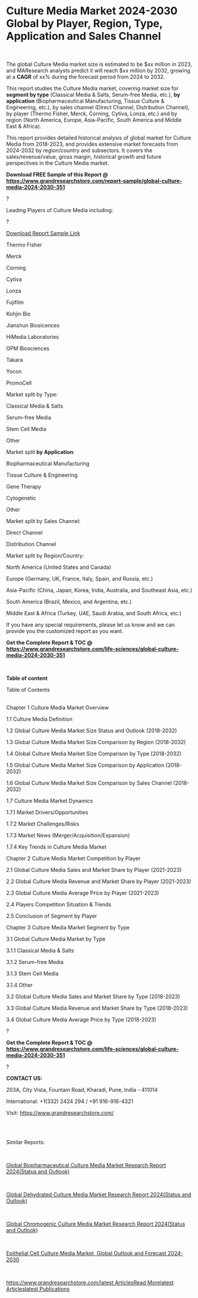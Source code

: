 <h1>Culture Media Market 2024-2030 Global by Player, Region, Type, Application and Sales Channel</h1><br/><p>The global Culture Media market size is estimated to be $xx million in 2023, and MAResearch analysts predict it will reach $xx million by 2032, growing at a <strong>CAGR</strong> of xx% during the forecast period from 2024 to 2032.</p>
 
 
 
 <p>This report studies the Culture Media market, covering market size for <strong>segment by type</strong> (Classical Media & Salts, Serum-free Media, etc.), <strong>by application</strong> (Biopharmaceutical Manufacturing, Tissue Culture & Engineering, etc.), by sales channel (Direct Channel, Distribution Channel), by player (Thermo Fisher, Merck, Corning, Cytiva, Lonza, etc.) and by region (North America, Europe, Asia-Pacific, South America and Middle East & Africa).</p>
 
 
 
 <p>This report provides detailed historical analysis of global market for Culture Media from 2018-2023, and provides extensive market forecasts from 2024-2032 by region/country and subsectors. It covers the sales/revenue/value, gross margin, historical growth and future perspectives in the Culture Media market.</p>
 
 
 
 <div><b>Download FREE Sample of this Report @ <a href="https://www.grandresearchstore.com/report-sample/global-culture-media-2024-2030-351">https://www.grandresearchstore.com/report-sample/global-culture-media-2024-2030-351</a></b></div>
 
 
 
 <p>? </p>
 
 
 
 <p>Leading Players of Culture Media including:</p>
 
 
 
 <p>? </p>
 
 
 
 <p><a href="https://www.grandresearchstore.com/mr-admin/report-sample/global-culture-media-2024-2030-351">Download Report Sample Link</a></p>
 
 
 
 <p>Thermo Fisher</p>
 
 
 
 <p>Merck</p>
 
 
 
 <p>Corning</p>
 
 
 
 <p>Cytiva</p>
 
 
 
 <p>Lonza</p>
 
 
 
 <p>Fujifilm</p>
 
 
 
 <p>Kohjin Bio</p>
 
 
 
 <p>Jianshun Biosicences</p>
 
 
 
 <p>HiMedia Laboratories</p>
 
 
 
 <p>OPM Biosciences</p>
 
 
 
 <p>Takara</p>
 
 
 
 <p>Yocon</p>
 
 
 
 <p>PromoCell</p>
 
 
 
 <p>Market split by Type:</p>
 
 
 
 <p>Classical Media & Salts</p>
 
 
 
 <p>Serum-free Media</p>
 
 
 
 <p>Stem Cell Media</p>
 
 
 
 <p>Other</p>
 
 
 
 <p>Market split <strong>by Application</strong>:</p>
 
 
 
 <p>Biopharmaceutical Manufacturing</p>
 
 
 
 <p>Tissue Culture & Engineering</p>
 
 
 
 <p>Gene Therapy</p>
 
 
 
 <p>Cytogenetic</p>
 
 
 
 <p>Other</p>
 
 
 
 <p>Market split by Sales Channel:</p>
 
 
 
 <p>Direct Channel</p>
 
 
 
 <p>Distribution Channel</p>
 
 
 
 <p>Market split by Region/Country:</p>
 
 
 
 <p>North America (United States and Canada)</p>
 
 
 
 <p>Europe (Germany, UK, France, Italy, Spain, and Russia, etc.)</p>
 
 
 
 <p>Asia-Pacific (China, Japan, Korea, India, Australia, and Southeast Asia, etc.)</p>
 
 
 
 <p>South America (Brazil, Mexico, and Argentina, etc.)</p>
 
 
 
 <p>Middle East & Africa (Turkey, UAE, Saudi Arabia, and South Africa, etc.)</p>
 
 
 
 <p>If you have any special requirements, please let us know and we can provide you the customized report as you want.</p>
 
 
 
 <div><b>Get the Complete Report & TOC @ <a href="https://www.grandresearchstore.com/life-sciences/global-culture-media-2024-2030-351">https://www.grandresearchstore.com/life-sciences/global-culture-media-2024-2030-351</a></b></div>
 
 
 
 <p><br />
 
 <b>Table of content</b></p>
 
 
 
 <p>Table of Contents<br />
 
 <br />
 
 Chapter 1 Culture Media Market Overview<br />
 
 1.1 Culture Media Definition<br />
 
 1.2 Global Culture Media Market Size Status and Outlook (2018-2032)<br />
 
 1.3 Global Culture Media Market Size Comparison by Region (2018-2032)<br />
 
 1.4 Global Culture Media Market Size Comparison by Type (2018-2032)<br />
 
 1.5 Global Culture Media Market Size Comparison by Application (2018-2032)<br />
 
 1.6 Global Culture Media Market Size Comparison by Sales Channel (2018-2032)<br />
 
 1.7 Culture Media Market Dynamics<br />
 
 1.7.1 Market Drivers/Opportunities<br />
 
 1.7.2 Market Challenges/Risks<br />
 
 1.7.3 Market News (Merger/Acquisition/Expansion)<br />
 
 1.7.4 Key Trends in Culture Media Market<br />
 
 Chapter 2 Culture Media Market Competition by Player<br />
 
 2.1 Global Culture Media Sales and Market Share by Player (2021-2023)<br />
 
 2.2 Global Culture Media Revenue and Market Share by Player (2021-2023)<br />
 
 2.3 Global Culture Media Average Price by Player (2021-2023)<br />
 
 2.4 Players Competition Situation & Trends<br />
 
 2.5 Conclusion of Segment by Player<br />
 
 Chapter 3 Culture Media Market Segment by Type<br />
 
 3.1 Global Culture Media Market by Type<br />
 
 3.1.1 Classical Media & Salts<br />
 
 3.1.2 Serum-free Media<br />
 
 3.1.3 Stem Cell Media<br />
 
 3.1.4 Other<br />
 
 3.2 Global Culture Media Sales and Market Share by Type (2018-2023)<br />
 
 3.3 Global Culture Media Revenue and Market Share by Type (2018-2023)<br />
 
 3.4 Global Culture Media Average Price by Type (2018-2023)<br />
 
 ? </p>
 
 
 
 <div><b>Get the Complete Report & TOC @ <a href="https://www.grandresearchstore.com/life-sciences/global-culture-media-2024-2030-351">https://www.grandresearchstore.com/life-sciences/global-culture-media-2024-2030-351</a></b></div>
 
 
 
 <p>? </p>
 
 
 
 <p><b>CONTACT US:</b><br />
 
 203A, City Vista, Fountain Road, Kharadi, Pune, India - 411014<br />
 
 International: +1(332) 2424 294 / +91 916-916-4321<br />
 
 Visit: <a href="https://www.grandresearchstore.com/">https://www.grandresearchstore.com/</a><br />
 
 <br />
 
 <br />
 
 Similar Reports:<br />
 
 <br />
 
 <a href="https://www.grandresearchstore.com/machines/global-biopharmaceutical-culture-media-2024-626">Global Biopharmaceutical Culture Media Market Research Report 2024(Status and Outlook)</a><br />
 
 <br />
 
 <a href="https://www.grandresearchstore.com/life-sciences/global-dehydrated-culture-media-2024-366">Global Dehydrated Culture Media Market Research Report 2024(Status and Outlook)</a><br />
 
 <br />
 
 <a href="https://www.grandresearchstore.com/consumer-goods-and-services/global-chromogenic-culture-media-2024-972">Global Chromogenic Culture Media Market Research Report 2024(Status and Outlook)</a><br />
 
 <br />
 
 <a href="https://www.grandresearchstore.com/life-sciences/global-epithelial-cell-culture-media-forecast-2024-2030-749">Epithelial Cell Culture Media Market, Global Outlook and Forecast 2024-2030</a><br />
 
 <br />
 
 <a href="https://gyeongbokgung.com">https://www.grandresearchstore.com/</a><a href="https://hallyeomaritime.com">latest Articles</a><a href="https://jingwansa.com">Read More</a><a href="https://nguoiviet.jp/">latest Articles</a><a href="https://www.intelmarketresearch.com/">latest Publications</a></p>